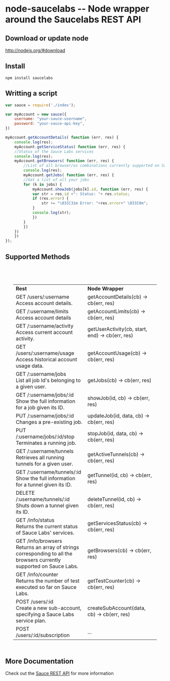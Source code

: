 # node-saucelabs -- Node wrapper around the Saucelabs REST API

## Download or update node

http://nodejs.org/#download

## Install

```shell
npm install saucelabs
```

## Writting a script

```javascript
var sauce = require('./index');

var myAccount = new sauce({
    username: "your-sauce-username",
    password: "your-sauce-api-key",
})

myAccount.getAccountDetails( function (err, res) {
    console.log(res);
    myAccount.getServiceStatus( function (err, res) {
	//Status of the Sauce Labs services
	console.log(res);
	myAccount.getBrowsers( function (err, res) {
	    //List of all browser/os combinations currently supported on Sauce Labs.
	    console.log(res);
	    myAccount.getJobs( function (err, res) {
		//Get a list of all your jobs
		for (k in jobs) {
		    myAccount.showJob(jobs[k].id, function (err, res) {
			var str = res.id +": Status: "+ res.status;
			if (res.error) {
			    str += "\033[31m Error: "+res.error+" \033[0m";
			}
			console.log(str);
		    })
		}
	    })
	})
    })
});
```

## Supported Methods

<table class="wikitable" width="90%" style="padding: 5%;">
  <tbody>
    <tr >
      <td width="50%"><strong>Rest</strong></td>
      <td width="50%"><strong>Node Wrapper</strong></td>
    </tr>
    <tr>
      <td>
	GET /users/:username <br />
	Access account details.
      </td>
      <td>getAccountDetails(cb) -> cb(err, res)</td>
    </tr>
    <tr>
      <td>
	GET /:username/limits <br />
	Access account details
      </td>
      <td> getAccountLimits(cb) -> cb(err, res) </td>
    </tr>
    <tr>
      <td>
	GET /:username/activity <br />
	Access current account activity.
      </td>
      <td>getUserActivity(cb, start, end) -> cb(err, res)</td>
    </tr>
    <tr>
      <td>
	GET /users/:username/usage <br />
	Access historical account usage data.
      </td>
      <td> getAccountUsage(cb) -> cb(err, res)</td>
    </tr>
    <tr>
      <td>
	GET /:username/jobs <br />
	List all job Id's belonging to a given user. 
      </td>
      <td>getJobs(cb) -> cb(err, res)</td>
    </tr>
    <tr>
      <td>
	GET /:username/jobs/:id <br />
	Show the full information for a job given its ID. 
      </td>
      <td>showJob(id, cb) -> cb(err, res)</td>
    </tr>
    <tr>
      <td>
	PUT /:username/jobs/:id <br />
	Changes a pre-existing job. 
      </td>
      <td>updateJob(id, data, cb) -> cb(err, res)</td>
    </tr>
    <tr>
      <td>
	PUT /:username/jobs/:id/stop <br />
	Terminates a running job. 
      </td>
      <td>stopJob(id, data, cb) -> cb(err, res)</td>
    </tr>
    <tr>
      <td>
	GET /:username/tunnels <br />
	Retrieves all running tunnels for a given user. 
      </td>
      <td>getActiveTunnels(cb) -> cb(err, res)</td>
    </tr>
    <tr>
      <td>
	GET /:username/tunnels/:id <br />
	Show the full information for a tunnel given its ID. 
      </td>
      <td>getTunnel(id, cb) -> cb(err, res)</td>
    </tr>
    <tr>
      <td>
	DELETE /:username/tunnels/:id <br />
	Shuts down a tunnel given its ID. 
      </td>
      <td>deleteTunnel(id, cb) -> cb(err, res)</td> <br />
    </tr>
    <tr>
      <td>
	GET /info/status <br />
	Returns the current status of Sauce Labs' services. 
      </td>
      <td>getServicesStatus(cb) -> cb(err, res)</td>
    </tr>
    <tr>
      <td>
	GET /info/browsers <br />
	Returns an array of strings corresponding to all the browsers currently supported on Sauce Labs. 
      </td>
      <td>getBrowsers(cb) -> cb(err, res)</td>
    </tr>
    <tr>
      <td>
	GET /info/counter <br />
	Returns the number of test executed so far on Sauce Labs. 
      </td>
      <td>getTestCounter(cb) -> cb(err, res)</td>
    </tr>
    <tr>
      <td>
	POST /users/:id <br />
	Create a new sub-account, specifying a Sauce Labs service plan.
      </td>
      <td>createSubAccount(data, cb) -> cb(err, res)</td>
    </tr>
    <tr>
      <td>POST /users/:id/subscription</td>
      <td> ... </td>
    </tr>
  </tbody>
</table>
	
## More Documentation

Check out the [Sauce REST API](http://saucelabs.com/docs/saucerest)
for more information
